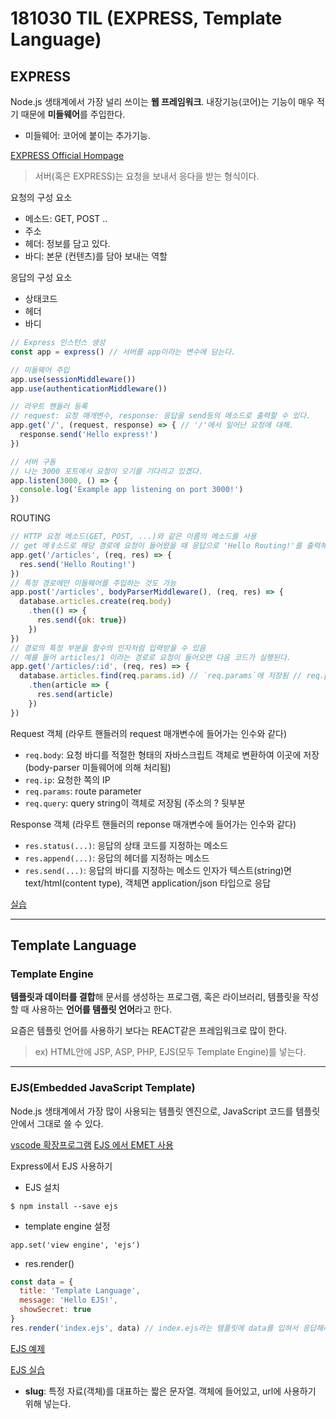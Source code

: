 # 181030 TIL (EXPRESS, Template Language)

## EXPRESS

Node.js 생태계에서 가장 널리 쓰이는 **웹 프레임워크**. 내장기능(코어)는 기능이 매우 적기 때문에 **미들웨어**를 주입한다.

- 미들웨어: 코어에 붙이는 추가기능.

[EXPRESS Official Hompage](https://expressjs.com/ko/)

> 서버(혹은 EXPRESS)는 요청을 보내서 응다을 받는 형식이다.

요청의 구성 요소

- 메소드: GET, POST ..
- 주소
- 헤더: 정보를 담고 있다.
- 바디: 본문 (컨텐츠)를 담아 보내는 역할

응답의 구성 요소

- 상태코드
- 헤더
- 바디

```js
// Express 인스턴스 생성
const app = express() // 서버를 app이라는 변수에 담는다.

// 미들웨어 주입
app.use(sessionMiddleware())
app.use(authenticationMiddleware())

// 라우트 핸들러 등록
// request: 요청 매개변수, response: 응답을 send등의 메소드로 출력할 수 있다.
app.get('/', (request, response) => { // '/'에서 일어난 요청에 대해.
  response.send('Hello express!')
})

// 서버 구동
// 나는 3000 포트에서 요청이 오기를 기다리고 있겠다.
app.listen(3000, () => {
  console.log('Example app listening on port 3000!')
})
```

ROUTING
```js
// HTTP 요청 메소드(GET, POST, ...)와 같은 이름의 메소드를 사용
// get 메ㅔ소드로 해당 경로에 요청이 들어왔을 때 응답으로 'Hello Routing!'를 출력해라.
app.get('/articles', (req, res) => {
  res.send('Hello Routing!')
})
// 특정 경로에만 미들웨어를 주입하는 것도 가능
app.post('/articles', bodyParserMiddleware(), (req, res) => {
  database.articles.create(req.body)
    .then(() => {
      res.send({ok: true})
    })
})
// 경로의 특정 부분을 함수의 인자처럼 입력받을 수 있음
// 예를 들어 articles/1 이라는 경로로 요청이 들어오면 다음 코드가 실행된다.
app.get('/articles/:id', (req, res) => {
  database.articles.find(req.params.id) // `req.params`에 저장됨 // req.params.id 는 1과 같다.
    .then(article => {
      res.send(article)
    })
})
```

Request 객체 (라우트 핸들러의 request 매개변수에 들어가는 인수와 같다)

- `req.body`: 요청 바디를 적절한 형태의 자바스크립트 객체로 변환하여 이곳에 저장 (body-parser 미들웨어에 의해 처리됨)
- `req.ip`: 요청한 쪽의 IP
- `req.params`: route parameter
- `req.query`: query string이 객체로 저장됨 (주소의 ? 뒷부분

Response 객체 (라우트 핸들러의 reponse 매개변수에 들어가는 인수와 같다)

- `res.status(...)`: 응답의 상태 코드를 지정하는 메소드
- `res.append(...)`: 응답의 헤더를 지정하는 메소드
- `res.send(...)`: 응답의 바디를 지정하는 메소드 인자가 텍스트(string)면 text/html(content type), 객체면 application/json 타입으로 응답

[실습](https://glitch.com/edit/#!/pretty-chatter?path=server.js:12:3)

---

## Template Language

### Template Engine

**템플릿과 데이터를 결합**해 문서를 생성하는 프로그램, 혹은 라이브러리, 템플릿을 작성할 때 사용하는 **언어를 템플릿 언어**라고 한다.

요즘은 템플릿 언어를 사용하기 보다는 REACT같은 프레임워크로 많이 한다.

> ex) HTML안에 JSP, ASP, PHP, EJS(모두 Template Engine)를 넣는다.

---

### EJS(Embedded JavaScript Template)

Node.js 생태계에서 가장 많이 사용되는 템플릿 엔진으로, JavaScript 코드를 템플릿 안에서 그대로 쓸 수 있다.

[vscode 확장프로그램](https://marketplace.visualstudio.com/items?itemName=DigitalBrainstem.javascript-ejs-support)
[EJS 에서 EMET 사용](http://blog.daum.net/_blog/BlogTypeView.do?blogid=0Mst5&articleno=7691304&categoryId=807820&regdt=20171113095204)


Express에서 EJS 사용하기

- EJS 설치

`$ npm install --save ejs`

- template engine 설정

`app.set('view engine', 'ejs')`

- res.render()

```js
const data = {
  title: 'Template Language',
  message: 'Hello EJS!',
  showSecret: true
}
res.render('index.ejs', data) // index.ejs라는 템플릿에 data를 입혀서 응답해라.
```

[EJS 예제](https://glitch.com/edit/#!/laser-infinity?path=README.md:1:0)

[EJS 실습](https://glitch.com/edit/#!/wax-bit?path=README.md:1:0)

* **slug**: 특정 자료(객체)를 대표하는 짧은 문자열. 객체에 들어있고, url에 사용하기 위해 넣는다.
